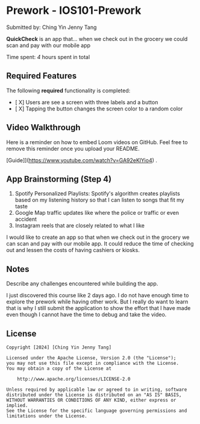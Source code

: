 # Prework - IOS101-Prework

Submitted by: Ching Yin Jenny Tang

**QuickCheck** is an app that... when we check out in the grocery we could scan and pay with our mobile app

Time spent: *4* hours spent in total

## Required Features

The following **required** functionality is completed:

- [ X] Users are see a screen with three labels and a button
- [ X] Tapping the button changes the screen color to a random color
 
## Video Walkthrough

Here is a reminder on how to embed Loom videos on GitHub. Feel free to remove this reminder once you upload your README. 

[Guide]](https://www.youtube.com/watch?v=GA92eKlYio4) .

## App Brainstorming (Step 4)
1. Spotify
Personalized Playlists: Spotify's algorithm creates playlists based on my listening history so that I can listen to songs that fit my taste
2. Google Map
traffic updates like where the police or traffic or even accident
3. Instagram 
reels that are closely related to what I like


I would like to create an app so that when we check out in the grocery we can scan and pay with our mobile app.
It could reduce the time of checking out and lessen the costs of having cashiers or kiosks. 

## Notes

Describe any challenges encountered while building the app.

I just discovered this course like 2 days ago. I do not have enough time to explore the prework while having other work. 
But I really do want to learn that is why I still submit the application to show the effort that I have made even though 
I cannot have the time to debug and take the video.

## License

    Copyright [2024] [Ching Yin Jenny Tang]

    Licensed under the Apache License, Version 2.0 (the "License");
    you may not use this file except in compliance with the License.
    You may obtain a copy of the License at

        http://www.apache.org/licenses/LICENSE-2.0

    Unless required by applicable law or agreed to in writing, software
    distributed under the License is distributed on an "AS IS" BASIS,
    WITHOUT WARRANTIES OR CONDITIONS OF ANY KIND, either express or implied.
    See the License for the specific language governing permissions and
    limitations under the License.
